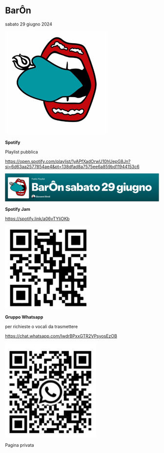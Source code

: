

# BarÔn

sabato 29 giugno 2024

<img src="../img/baron/baronlogo.png" alt="baronlogo" style="zoom: 33%;" />



**Spotify**

Playlist pubblica

https://open.spotify.com/playlist/1yAPfXadOrwU10hUepG8Jn?si=6d63aa2577854ae4&pt=138dfad8a7575ee6a859bd11944153c6 



![playspt](../img/baron/playspt.png)



**Spotify Jam** 

https://spotify.link/a06vTYliOKb



![qrspotify](../img/baron/qrspotify.png)



**Gruppo Whatsapp**

per richieste o vocali da trasmettere

https://chat.whatsapp.com/IwdrBPxxGTR2VPsyosEzOB

![qrw](../img/baron/qrw.png)







Pagina privata







